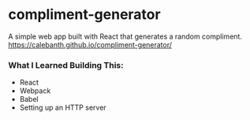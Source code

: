 # compliment-generator

A simple web app built with React that generates a random compliment.
https://calebanth.github.io/compliment-generator/

### What I Learned Building This:
- React
- Webpack
- Babel
- Setting up an HTTP server
